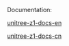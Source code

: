 Documentation:

[unitree-z1-docs-en](http://dev-z1.unitree.com)

[unitree-z1-docs-cn](http://dev-z1.cn.unitree.com)


